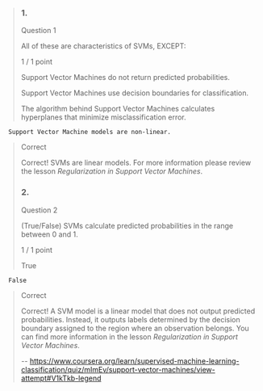 > ### 1.
> 
> Question 1
> 
> All of these are characteristics of SVMs, EXCEPT:
> 
> 1 / 1 point
> 
>  Support Vector Machines do not return predicted probabilities. 
> 
>  Support Vector Machines use decision boundaries for classification. 
> 
>  The algorithm behind Support Vector Machines calculates hyperplanes that minimize misclassification error. 
> 

      Support Vector Machine models are non-linear. 
> 
> Correct
> 
> Correct! SVMs are linear models. For more information please review the lesson _Regularization in Support Vector Machines_.
> 
> ### 2.
> 
> Question 2
> 
> (True/False) SVMs calculate predicted probabilities in the range between 0 and 1.
> 
> 1 / 1 point
> 
>  True 
> 

      False 
> 
> Correct
> 
> Correct! A SVM model is a linear model that does not output predicted probabilities. Instead, it outputs labels determined by the decision boundary assigned to the region where an observation belongs. You can find more information in the lesson _Regularization in Support Vector Machines_.
>
> -- https://www.coursera.org/learn/supervised-machine-learning-classification/quiz/mImEv/support-vector-machines/view-attempt#V1kTkb-legend
